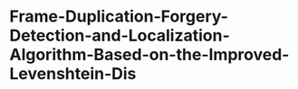 # Frame-Duplication-Forgery-Detection-and-Localization-Algorithm-Based-on-the-Improved-Levenshtein-Dis